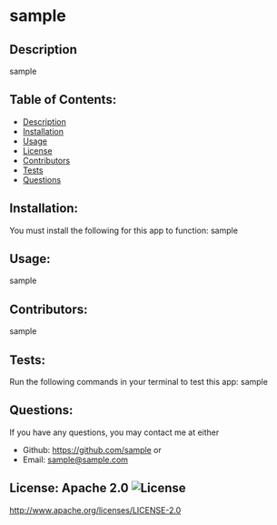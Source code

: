 
  # sample
  ## Description
   sample
  ## Table of Contents:
  * [Description](#description)
  * [Installation](#installation)
  * [Usage](#usage)
  * [License](#license)
  * [Contributors](#contributors)
  * [Tests](#tests)
  * [Questions](#questions)
  ## Installation:
  You must install the following for this app to function:
   sample
  ## Usage:
   sample
  ## Contributors:
   sample
  ## Tests:
   Run the following commands in your terminal to test this app:
  sample
  ## Questions:
   If you have any questions, you may contact me at either
   * Github: https://github.com/sample
   or
  * Email: sample@sample.com
  ## License: Apache 2.0  ![License](https://img.shields.io/badge/License-Apache%202.0-blue.svg)
  http://www.apache.org/licenses/LICENSE-2.0
